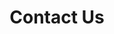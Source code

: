 ---
title: Contact Us
permalink: /contact-gtsouth/
layout: contact-1
metaDescription: Local gaming arcade/bar based in Montgomery, AL near the Air Force base
social: {}
---